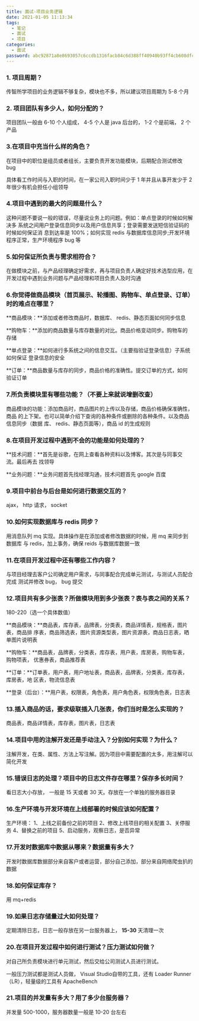 ```yaml
---
title: 面试-项目业务逻辑
date: 2021-01-05 11:13:34
tags:
  - 笔记
  - 面试
  - 项目
categories:
  - 面试
password: abc92871a8e8693057c6ccdb1316facb84c6d388ff40940b93ff4cb608dfcea7
---
```


### 1. 项目周期？

传智所学项目的业务逻辑不够复杂，模块也不多，所以建议项目周期为 5-8 个月



### 2. 项目团队有多少人，如何分配的？

项目团队一般由 6-10 个人组成， 4-5 个人是 java 后台的， 1-2 个是前端， 2 个产品



### 3.在项目中充当什么样的角色？

在项目中的职位是组员或者组长，主要负责开发功能模块，后期配合测试修改 bug

具体看工作时间与入职的时间，在一家公司入职时间少于 1 年并且从事开发少于 2 年很少有机会担任小组领导



### 4.项目中遇到的最大的问题是什么？

这种问题不要说一般的错误，尽量说业务上的问题。例如：单点登录的时候如何解决多
系统之间用户登录信息同步以及用户信息共享；登录需要发送短信验证码的时候如何保证消
息到达率是 100%；如何实现 redis 与数据库信息同步;开发环境程序正常，生产环境程序 bug
等



### 5.如何保证所负责与需求相符合？

在做模块之前，与产品经理确定好需求，再与项目负责人确定好技术选型应用，在开发过程中遇到业务问题与产品经理和项目负责人及时沟通 



### 6.你觉得做商品模块（首页展示、轮播图、购物车、单点登录、订单）时的难点在哪里？

**商品模块：**添加或者修改商品时，数据库、 redis、静态页面如何同步信息

**购物车：**添加的商品数量与库存数量的对比。商品价格变动同步。购物车的存储

**单点登录：**如何进行多系统之间的信息交互。（主要指验证登录信息）子系统如何保证
登录信息的安全

**订单：**商品数量与库存的同步，商品价格的准确性。提交订单的方式，如何验证订单



### 7.所负责模块里有哪些功能？（不要上来就说增删改查）

商品模块的功能：添加商品时，商品图片的上传以及存储，商品价格确保准确性，商品
的上下架。也可以简单介绍下查询的各种条件或删除的各种条件。以及商品信息同步（数据
库、 redis、静态页面等），商品 id 的生成规则



### 8.在项目开发过程中遇到不会的功能是如何处理的？

**技术问题：**首先是谷歌，在网上查看各种资料以及博客。其次是与同事交流。最后再去
找领导

**业务问题：**业务问题首先找经理沟通，技术问题首先 google 百度



### 9.项目中前台与后台是如何进行数据交互的？

 ajax， http 请求， socket



### 10.如何实现数据库与 redis 同步？

用消息队列 mq 实现。具体操作是在添加或者修改数据的时候，用 mq 来同步到数据库
与 redis，加上事务，确保 reids 与数据库数据一致



### 11.在项目开发过程中还有哪些工作内容？

与项目经理去客户公司确定用户需求，与同事配合完成单元测试，与测试人员配合完成
测试并修改 bug， bug 提交



### 12.项目共有多少张表？所做模块用到多少张表？表与表之间的关系？

180-220（选一个具体数值）

**商品模块：**商品表，库存表，品牌表，分类表，商品详情表，规格表，图片表，商品排
序表，商品筛选表，图片资源类型表，图片资源表，商品日志表，晒单图片说明表

**购物车：**商品表，品牌表，分类表，库存表，用户表，库房表，购物车表，购物项表，
优惠券表，商品推荐表

**订单：**订单表，用户表，用户地址表，商品表，品牌表，分类表，库存表，库房表，地
区表，物流信息表

**登录（后台）：**用户表，权限表，角色表，用户角色表，权限角色表，日志表



### 13.插入商品的话，要求级联插入几张表，你们当时是怎么实现的？

商品表，商品详情表，库存表，图片表，日志表



### 14.项目中用的注解开发还是手动注入？分别如何实现？为什么？

注解开发，在类、属性、方法上写注解。因为项目中需要配置的太多，用注解可以简化开发



### 15.错误日志的处理？项目中的日志文件存在哪里？保存多长时间？

看日志大小存放， 一般是 15 天或者 30 天。存放在一个单独的服务器目录



### 16.生产环境与开发环境在上线部署的时候应该如何配置？

生产环境：
1、上线之前备份之前的项目
2、修改上线项目的相关配置
3、关停服务
4、替换之前的项目
5、启动服务，观察日志，是否异常



### 17.开发时数据库中数据从哪来？数据量有多大？

开发时数据库数据部分来自客户或者运营，部分自己添加，部分来自网络爬虫扒的数据



### 18.如何保证库存？

用 mq+redis



### 19.如果日志存储量过大如何处理？

定期清除日志，日志一般存放在另一台服务器上， **15-30** 天清理一次



### 20.在项目开发过程中如何进行测试？压力测试如何做？

对自己所负责模块进行单元测试，然后交给公司测试人员进行测试。

一般压力测试都是测试人员做， Visual Studio自带的工具，还有 Loader Runner（LR），轻量级的工具有  ApacheBench



### 21.项目的并发量有多大？用了多少台服务器？

并发量 500-1000，服务器数量一般是 10-20 台左右